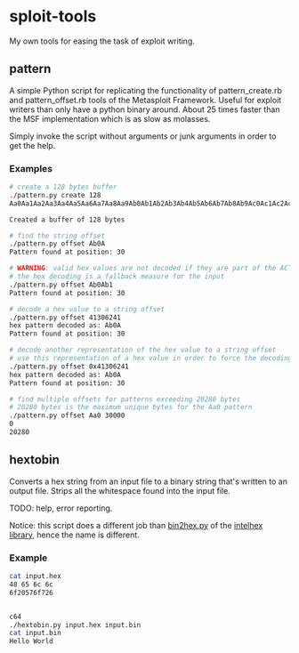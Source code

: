 # sploit-tools

My own tools for easing the task of exploit writing.

## pattern

A simple Python script for replicating the functionality of pattern_create.rb and pattern_offset.rb tools of the Metasploit Framework. Useful for exploit writers than only have a python binary around. About 25 times faster than the MSF implementation which is as slow as molasses.

Simply invoke the script without arguments or junk arguments in order to get the help.

### Examples

```bash
# create a 128 bytes buffer
./pattern.py create 128
Aa0Aa1Aa2Aa3Aa4Aa5Aa6Aa7Aa8Aa9Ab0Ab1Ab2Ab3Ab4Ab5Ab6Ab7Ab8Ab9Ac0Ac1Ac2Ac3Ac4Ac5Ac6Ac7Ac8Ac9Ad0Ad1Ad2Ad3Ad4Ad5Ad6Ad7Ad8Ad9Ae0Ae1Ae

Created a buffer of 128 bytes

# find the string offset
./pattern.py offset Ab0A
Pattern found at position: 30

# WARNING: valid hex values are not decoded if they are part of the ACTUAL buffer
# the hex decoding is a fallback measure for the input
./pattern.py offset Ab0Ab1
Pattern found at position: 30

# decode a hex value to a string offset
./pattern.py offset 41306241
hex pattern decoded as: Ab0A
Pattern found at position: 30

# decode another representation of the hex value to a string offset
# use this representation of a hex value in order to force the decoding
./pattern.py offset 0x41306241
hex pattern decoded as: Ab0A
Pattern found at position: 30

# find multiple offsets for patterns exceeding 20280 bytes
# 20280 bytes is the maximum unique bytes for the Aa0 pattern
./pattern.py offset Aa0 30000
0
20280
```

## hextobin

Converts a hex string from an input file to a binary string that's written to an output file. Strips all the whitespace found into the input file.

TODO: help, error reporting.

Notice: this script does a different job than [bin2hex.py](http://www.bialix.com/intelhex/manual/part3-1.html) of the [intelhex library](http://www.bialix.com/intelhex/manual/part1-1.html), hence the name is different.

### Example

```bash
cat input.hex
48 65 6c 6c
6f20576f726


c64
./hextobin.py input.hex input.bin
cat input.bin
Hello World
```
